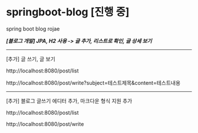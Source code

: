 # springboot-blog [진행 중]
spring boot blog rojae

___[블로그 개발] JPA, H2 사용 -> 글 추가, 리스트로 확인, 글 상세 보기___

*** 
[추가] 글 쓰기, 글 보기

http://localhost:8080/post/list

http://localhost:8080/post/write?subject=테스트제목&content=테스트내용


***
[추가] 블로그 글쓰기 에디터 추가, 마크다운 형식 지원 추가

http://localhost:8080/post/list

http://localhost:8080/post/write
